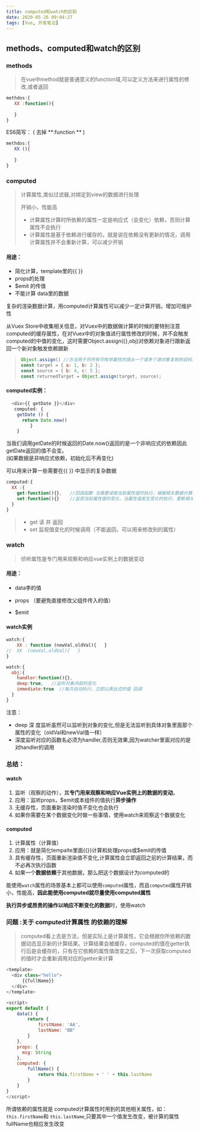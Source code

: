 ```yaml
---
title: computed和watch的区别
date: 2020-05-26 09:04:27
tags: [Vue, 开发笔记]
---
```


## methods、computed和watch的区别

###  methods

> 在vue中method就是普通意义的function域,可以定义方法来进行属性的修改,或者返回

```js
methdos:{
   XX :function(){
   
   }
}
```

ES6简写：  (  去掉 **:function **   )

```js
methdos:{
   XX (){
   
   }
}
```

### computed

> 计算属性,类似过滤器,对绑定到view的数据进行处理
>
> 开销小，性能高
>
> - 计算属性计算时所依赖的属性一定是响应式（会变化）依赖，否则计算属性不会执行
> - 计算属性是基于依赖进行缓存的，就是说在依赖没有更新的情况，调用计算属性并不会重新计算，可以减少开销

#### 用途：

- 简化计算，template里的{{  }}
-  props的处理
- $emit 的传值
- 不能计算 data里的数据

复杂的渲染数据计算，用computed计算属性可以减少一定计算开销，增加可维护性

从Vuex Store中收集相关信息，对Vuex中的数据做计算的时候的要特别注意computed的缓存属性，在对Vuex中的对象值进行属性修改的时候，并不会触发computed的中值的变化，这时需要Object.assign({},obj)对依赖对象进行跟新返回一个新对象触发依赖跟新

> ```js
> Object.assign() //方法用于将所有可枚举属性的值从一个或多个源对象复制到目标对象。它将返回目标对象。
> const target = { a: 1, b: 2 };
> const source = { b: 4, c: 5 };
> const returnedTarget = Object.assign(target, source);
> ```

#### computed实例：

```js
  <div>{{ getDate }}</div>
   computed: {
    getDate () {
      return Date.now()
         }
    }
```

当我们调用getDate的时候返回的Date.now()返回的是一个非响应式的依赖因此getDate返回的值不会变。		
(如果数据是非响应式依赖，初始化后不再变化)

可以用来计算一些需要在{{  }} 中显示的复杂数据

```js
computed:{
  XX :{
    get:function(){},   //回调函数 当需要读取当前属性值时执行，根据相关数据计算并返回当前属性的值
    set:function(){}    //监视当前属性值的变化，当属性值发生变化时执行，更新相关的属性数据
  }
}
```

> - get  读  并 返回
> - set   监视值变化的时候调用（不能返回，可以用来修改别的属性）

###  watch

> 侦听属性是专门用来观察和响应vue实例上的数据变动

#### 用途：

- data李的值

- props （要避免直接修改父组件传入的值）

- $emit

#### watch实例

```js
watch:{
    XX : function (newVal,oldVal){   }
//  XX  (newVal,oldVal){   }
}
```

```js
watch:{
  obj:{
    handler:function(){},
    deep:true,   //监听对象内部的变化
    immediate:true  //每次自动执行，立即以表达式的值 回调
  }
}
```

注意：

- deep  深 度监听虽然可以监听到对象的变化,但是无法监听到具体对象里面那个属性的变化（oldVal和newVal值一样）
-  深度监听对应的函数名必须为handler,否则无效果,因为watcher里面对应的是对handler的调用

### 总结：

#### watch
1. 监听（观察的动作），其**专门用来观察和响应Vue实例上的数据的变动**。
2. 应用：监听props，$emit或本组件的值执行**异步操作**
3. 无缓存性，页面重新渲染时值不变化也会执行 
4. 如果你需要在某个数据变化时做一些事情，使用watch来观察这个数据变化

#### computed
1. 计算属性（计算值）
2. 应用：就是简化tempalte里面{{}}计算和处理props或$emit的传值
3. 具有缓存性，页面重新渲染值不变化,计算属性会立即返回之前的计算结果，而不必再次执行函数
4.  如果一个**数据依赖**于其他数据，那么把这个数据设计为computed的  



能使用`watch`属性的场景基本上都可以使用`computed`属性，而且`computed`属性开销小，性能高，**因此能使用computed就尽量使用computed属性**

**执行异步或昂贵的操作以响应不断变化的数据**时，使用watch



### 问题 :关于 computed计算属性 的依赖的理解

>computed看上去是方法，但是实际上是计算属性，它会根据你所依赖的数据动态显示新的计算结果。计算结果会被缓存，computed的值在getter执行后是会缓存的，只有在它依赖的属性值改变之后，下一次获取computed的值时才会重新调用对应的getter来计算

```js
<template>
  <div class="hello">
      {{fullName}}
  </div>
</template>

<script>
export default {
    data() {
        return {
            firstName: 'AA',
            lastName: "BB"
        }
    },
    props: {
      msg: String
    },
    computed: {
        fullName() {
            return this.firstName + ' ' + this.lastName
        }
    }
}
</script>
```

所谓依赖的属性就是 computed计算属性时用到的其他相关属性，如：  `this.firstName`和 `this.lastName`,只要其中一个值发生改变，被计算的属性fullName也相应发生改变




